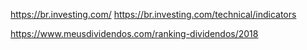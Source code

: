 https://br.investing.com/
https://br.investing.com/technical/indicators



https://www.meusdividendos.com/ranking-dividendos/2018

